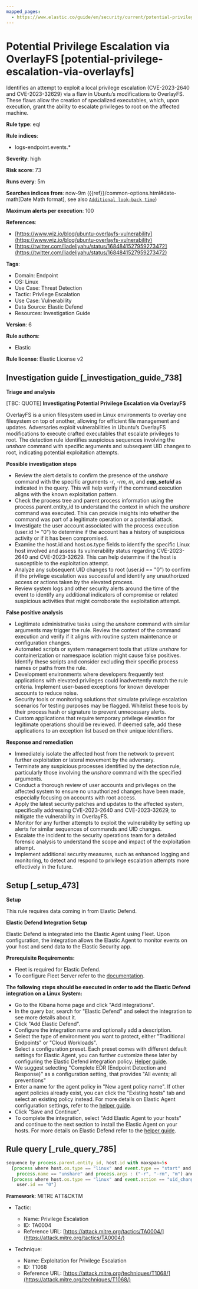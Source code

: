 ```yaml
---
mapped_pages:
  - https://www.elastic.co/guide/en/security/current/potential-privilege-escalation-via-overlayfs.html
---
```


# Potential Privilege Escalation via OverlayFS [potential-privilege-escalation-via-overlayfs]

Identifies an attempt to exploit a local privilege escalation (CVE-2023-2640 and CVE-2023-32629) via a flaw in Ubuntu’s modifications to OverlayFS. These flaws allow the creation of specialized executables, which, upon execution, grant the ability to escalate privileges to root on the affected machine.

**Rule type**: eql

**Rule indices**:

* logs-endpoint.events.*

**Severity**: high

**Risk score**: 73

**Runs every**: 5m

**Searches indices from**: now-9m ({{ref}}/common-options.html#date-math[Date Math format], see also [`Additional look-back time`](docs-content://solutions/security/detect-and-alert/create-detection-rule.md#rule-schedule))

**Maximum alerts per execution**: 100

**References**:

* [https://www.wiz.io/blog/ubuntu-overlayfs-vulnerability](https://www.wiz.io/blog/ubuntu-overlayfs-vulnerability)
* [https://twitter.com/liadeliyahu/status/1684841527959273472](https://twitter.com/liadeliyahu/status/1684841527959273472)

**Tags**:

* Domain: Endpoint
* OS: Linux
* Use Case: Threat Detection
* Tactic: Privilege Escalation
* Use Case: Vulnerability
* Data Source: Elastic Defend
* Resources: Investigation Guide

**Version**: 6

**Rule authors**:

* Elastic

**Rule license**: Elastic License v2

## Investigation guide [_investigation_guide_738]

**Triage and analysis**

[TBC: QUOTE]
**Investigating Potential Privilege Escalation via OverlayFS**

OverlayFS is a union filesystem used in Linux environments to overlay one filesystem on top of another, allowing for efficient file management and updates. Adversaries exploit vulnerabilities in Ubuntu’s OverlayFS modifications to execute crafted executables that escalate privileges to root. The detection rule identifies suspicious sequences involving the *unshare* command with specific arguments and subsequent UID changes to root, indicating potential exploitation attempts.

**Possible investigation steps**

* Review the alert details to confirm the presence of the *unshare* command with the specific arguments *-r*, *-rm*, *m*, and ***cap_setuid*** as indicated in the query. This will help verify if the command execution aligns with the known exploitation pattern.
* Check the process tree and parent process information using the process.parent.entity_id to understand the context in which the *unshare* command was executed. This can provide insights into whether the command was part of a legitimate operation or a potential attack.
* Investigate the user account associated with the process execution (user.id != "0") to determine if the account has a history of suspicious activity or if it has been compromised.
* Examine the host.id and host.os.type fields to identify the specific Linux host involved and assess its vulnerability status regarding CVE-2023-2640 and CVE-2023-32629. This can help determine if the host is susceptible to the exploitation attempt.
* Analyze any subsequent UID changes to root (user.id == "0") to confirm if the privilege escalation was successful and identify any unauthorized access or actions taken by the elevated process.
* Review system logs and other security alerts around the time of the event to identify any additional indicators of compromise or related suspicious activities that might corroborate the exploitation attempt.

**False positive analysis**

* Legitimate administrative tasks using the *unshare* command with similar arguments may trigger the rule. Review the context of the command execution and verify if it aligns with routine system maintenance or configuration changes.
* Automated scripts or system management tools that utilize *unshare* for containerization or namespace isolation might cause false positives. Identify these scripts and consider excluding their specific process names or paths from the rule.
* Development environments where developers frequently test applications with elevated privileges could inadvertently match the rule criteria. Implement user-based exceptions for known developer accounts to reduce noise.
* Security tools or monitoring solutions that simulate privilege escalation scenarios for testing purposes may be flagged. Whitelist these tools by their process hash or signature to prevent unnecessary alerts.
* Custom applications that require temporary privilege elevation for legitimate operations should be reviewed. If deemed safe, add these applications to an exception list based on their unique identifiers.

**Response and remediation**

* Immediately isolate the affected host from the network to prevent further exploitation or lateral movement by the adversary.
* Terminate any suspicious processes identified by the detection rule, particularly those involving the *unshare* command with the specified arguments.
* Conduct a thorough review of user accounts and privileges on the affected system to ensure no unauthorized changes have been made, especially focusing on accounts with root access.
* Apply the latest security patches and updates to the affected system, specifically addressing CVE-2023-2640 and CVE-2023-32629, to mitigate the vulnerability in OverlayFS.
* Monitor for any further attempts to exploit the vulnerability by setting up alerts for similar sequences of commands and UID changes.
* Escalate the incident to the security operations team for a detailed forensic analysis to understand the scope and impact of the exploitation attempt.
* Implement additional security measures, such as enhanced logging and monitoring, to detect and respond to privilege escalation attempts more effectively in the future.


## Setup [_setup_473]

**Setup**

This rule requires data coming in from Elastic Defend.

**Elastic Defend Integration Setup**

Elastic Defend is integrated into the Elastic Agent using Fleet. Upon configuration, the integration allows the Elastic Agent to monitor events on your host and send data to the Elastic Security app.

**Prerequisite Requirements:**

* Fleet is required for Elastic Defend.
* To configure Fleet Server refer to the [documentation](docs-content://reference/ingestion-tools/fleet/fleet-server.md).

**The following steps should be executed in order to add the Elastic Defend integration on a Linux System:**

* Go to the Kibana home page and click "Add integrations".
* In the query bar, search for "Elastic Defend" and select the integration to see more details about it.
* Click "Add Elastic Defend".
* Configure the integration name and optionally add a description.
* Select the type of environment you want to protect, either "Traditional Endpoints" or "Cloud Workloads".
* Select a configuration preset. Each preset comes with different default settings for Elastic Agent, you can further customize these later by configuring the Elastic Defend integration policy. [Helper guide](docs-content://solutions/security/configure-elastic-defend/configure-an-integration-policy-for-elastic-defend.md).
* We suggest selecting "Complete EDR (Endpoint Detection and Response)" as a configuration setting, that provides "All events; all preventions"
* Enter a name for the agent policy in "New agent policy name". If other agent policies already exist, you can click the "Existing hosts" tab and select an existing policy instead. For more details on Elastic Agent configuration settings, refer to the [helper guide](docs-content://reference/ingestion-tools/fleet/agent-policy.md).
* Click "Save and Continue".
* To complete the integration, select "Add Elastic Agent to your hosts" and continue to the next section to install the Elastic Agent on your hosts. For more details on Elastic Defend refer to the [helper guide](docs-content://solutions/security/configure-elastic-defend/install-elastic-defend.md).


## Rule query [_rule_query_785]

```js
sequence by process.parent.entity_id, host.id with maxspan=5s
  [process where host.os.type == "linux" and event.type == "start" and event.action == "exec" and
    process.name == "unshare" and process.args : ("-r", "-rm", "m") and process.args : "*cap_setuid*"  and user.id != "0"]
  [process where host.os.type == "linux" and event.action == "uid_change" and event.type == "change" and
    user.id == "0"]
```

**Framework**: MITRE ATT&CKTM

* Tactic:

    * Name: Privilege Escalation
    * ID: TA0004
    * Reference URL: [https://attack.mitre.org/tactics/TA0004/](https://attack.mitre.org/tactics/TA0004/)

* Technique:

    * Name: Exploitation for Privilege Escalation
    * ID: T1068
    * Reference URL: [https://attack.mitre.org/techniques/T1068/](https://attack.mitre.org/techniques/T1068/)



